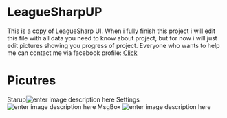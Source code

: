 LeagueSharpUP
===================


This is a copy of LeagueSharp UI.
When i fully finish this project i will edit this file with all data you need to know about project, but for now i will just edit pictures showing you progress of project.
Everyone who wants to help me can contact me via facebook profile: [Click](https://www.facebook.com/vuzimir.samp1)


Picutres
===================


Starup![enter image description here](http://i.imgur.com/EkW23CP.png)
Settings
![enter image description here](http://i.imgur.com/Nm6weP7.png)
MsgBox
![enter image description here](http://i.imgur.com/FzwKe1J.png)
